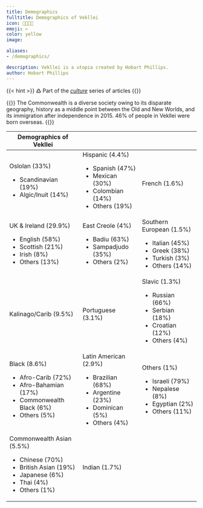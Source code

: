```yaml
---
title: Demographics
fulltitle: Demographics of Vekllei
icon: 👨‍👩‍👧‍👦
emoji: ←
color: yellow
image:

aliases:
- /demographics/

description: Vekllei is a utopia created by Hobart Phillips.
author: Hobart Phillips
---
```

{{< hint >}}
߷ Part of the *[culture](/culture/)* series of articles
{{</hint>}}

{{<hint panel>}}
The Commonwealth is a diverse society owing to its disparate geography, history as a middle point between the Old and New Worlds, and its immigration after independence in 2015. 46% of people in Vekllei were born overseas.
{{</hint>}}

| Demographics of Vekllei |  |  |
|---|---|---|
| Oslolan (33%) <ul> <li>Scandinavian (19%)</li> <li>Algic/Inuit (14%)</li> </ul> | Hispanic (4.4%) <ul> <li>Spanish (47%)</li> <li>Mexican (30%)</li> <li>Colombian (14%)</li> <li>Others (19%)</li> </ul> | French (1.6%) |
| UK & Ireland (29.9%) <ul> <li>English (58%)</li> <li>Scottish (21%)</li> <li>Irish (8%)</li> <li>Others (13%)</li> </ul> | East Creole (4%) <ul> <li>Badiu (63%)</li> <li>Sampadjudo (35%)</li> <li>Others (2%)</li> </ul> | Southern European (1.5%) <ul> <li>Italian (45%)</li> <li>Greek (38%)</li> <li>Turkish (3%)</li> <li>Others (14%)</li> </ul> |
| Kalinago/Carib  (9.5%) | Portuguese (3.1%) | Slavic (1.3%) <ul> <li>Russian (66%)</li> <li>Serbian (18%)</li> <li>Croatian (12%)</li> <li>Others (4%)</li> </ul> |
| Black (8.6%) <ul> <li>Afro-Carib (72%)</li> <li>Afro-Bahamian (17%)</li> <li>Commonwealth Black (6%)</li> <li>Others (5%)</li> </ul> | Latin American (2.9%) <ul> <li>Brazilian (68%) <li>Argentine (23%) <li>Dominican (5%) <li>Others (4%) </ul> | Others (1%) <ul> <li>Israeli (79%) <li>Nepalese (8%) <li>Egyptian (2%) <li>Others (11%) </ul> |
| Commonwealth Asian  (5.5%) <ul> <li>Chinese (70%)</li> <li>British Asian (19%)</li> <li>Japanese (6%)</li> <li>Thai (4%)</li> <li>Others (1%)</li> </ul> | Indian (1.7%) |  |

<!-- chart.js WIP
## Chart

<script src="https://cdn.jsdelivr.net/npm/chart.js"></script>

<div id="chart" style="margin: 2rem auto;">
  <div>
    <canvas id="demographics"></canvas>
  </div>

  <script>
    const ctx = document.getElementById('demographics');

    new Chart(ctx, {
      type: 'pie',
      data: {
        labels : ["Oslolan","UK & Ireland","Kalinago/Carib","Black","Commonwealth Asian","Hispanic","East Creole","Portuguese","Latin American","Indian","French","Southern European","Slavic","Others",],
        datasets: [{
          data : [33,29.9,9.5,8.6,5.5,4.4,4,3.1,2.9,1.7,1.6,1.5,1.3,1,],
          borderWidth: 0
        }]
      },
    });
  </script>
</div>-->
